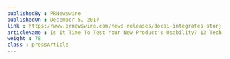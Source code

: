 ```yaml
---
publishedBy : PRNewswire
publishedOn : December 5, 2017
link : https://www.prnewswire.com/news-releases/docai-integrates-storj-to-help-decentralize-and-secure-medical-data-300566966.html
articleName : Is It Time To Test Your New Product's Usability? 13 Tech Experts Weigh In
weight : 78 
class : pressArticle
---
```

